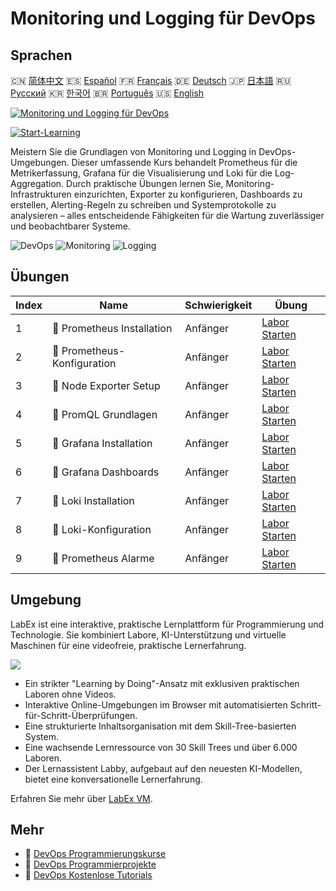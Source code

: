 # Monitoring und Logging für DevOps

## Sprachen

🇨🇳 [简体中文](README_zh.md) 🇪🇸 [Español](README_es.md) 🇫🇷 [Français](README_fr.md) 🇩🇪 [Deutsch](README_de.md) 🇯🇵 [日本語](README_ja.md) 🇷🇺 [Русский](README_ru.md) 🇰🇷 [한국어](README_ko.md) 🇧🇷 [Português](README_pt.md) 🇺🇸 [English](README.md) 

[![Monitoring und Logging für DevOps](https://cover-creator.labex.io/monitoring-and-logging-for-devops.png?lang=de)](https://labex.io/de/courses/monitoring-and-logging-for-devops)

[![Start-Learning](https://img.shields.io/badge/Start-Learning-whitesmoke?style=for-the-badge)](https://labex.io/de/courses/monitoring-and-logging-for-devops)

Meistern Sie die Grundlagen von Monitoring und Logging in DevOps-Umgebungen. Dieser umfassende Kurs behandelt Prometheus für die Metrikerfassung, Grafana für die Visualisierung und Loki für die Log-Aggregation. Durch praktische Übungen lernen Sie, Monitoring-Infrastrukturen einzurichten, Exporter zu konfigurieren, Dashboards zu erstellen, Alerting-Regeln zu schreiben und Systemprotokolle zu analysieren – alles entscheidende Fähigkeiten für die Wartung zuverlässiger und beobachtbarer Systeme.

![DevOps](https://img.shields.io/badge/DevOps-whitesmoke?style=for-the-badge&logo=devops)
![Monitoring](https://img.shields.io/badge/Monitoring-whitesmoke?style=for-the-badge&logo=monitoring)
![Logging](https://img.shields.io/badge/Logging-whitesmoke?style=for-the-badge&logo=logging)


## Übungen

|   Index | Name                         | Schwierigkeit   | Übung                                                                                                            |
|---------|------------------------------|-----------------|------------------------------------------------------------------------------------------------------------------|
|       1 | 📖  Prometheus Installation  | Anfänger        | <a target='_blank' href='https://labex.io/de/tutorials/docker-prometheus-installation-601811'>Labor Starten</a>  |
|       2 | 📖  Prometheus-Konfiguration | Anfänger        | <a target='_blank' href='https://labex.io/de/tutorials/docker-prometheus-configuration-601818'>Labor Starten</a> |
|       3 | 📖  Node Exporter Setup      | Anfänger        | <a target='_blank' href='https://labex.io/de/tutorials/docker-node-exporter-setup-601825'>Labor Starten</a>      |
|       4 | 📖  PromQL Grundlagen        | Anfänger        | <a target='_blank' href='https://labex.io/de/tutorials/docker-promql-basics-601827'>Labor Starten</a>            |
|       5 | 📖  Grafana Installation     | Anfänger        | <a target='_blank' href='https://labex.io/de/tutorials/docker-grafana-installation-601822'>Labor Starten</a>     |
|       6 | 📖  Grafana Dashboards       | Anfänger        | <a target='_blank' href='https://labex.io/de/tutorials/docker-grafana-dashboards-601821'>Labor Starten</a>       |
|       7 | 📖  Loki Installation        | Anfänger        | <a target='_blank' href='https://labex.io/de/tutorials/docker-loki-installation-601824'>Labor Starten</a>        |
|       8 | 📖  Loki-Konfiguration       | Anfänger        | <a target='_blank' href='https://labex.io/de/tutorials/docker-loki-configuration-601823'>Labor Starten</a>       |
|       9 | 📖  Prometheus Alarme        | Anfänger        | <a target='_blank' href='https://labex.io/de/tutorials/docker-prometheus-alerts-601826'>Labor Starten</a>        |

## Umgebung

LabEx ist eine interaktive, praktische Lernplattform für Programmierung und Technologie. Sie kombiniert Labore, KI-Unterstützung und virtuelle Maschinen für eine videofreie, praktische Lernerfahrung.

![](https://tutorial-screenshot.getvm.io/images/vm-1725247253.png)

- Ein strikter "Learning by Doing"-Ansatz mit exklusiven praktischen Laboren ohne Videos.
- Interaktive Online-Umgebungen im Browser mit automatisierten Schritt-für-Schritt-Überprüfungen.
- Eine strukturierte Inhaltsorganisation mit dem Skill-Tree-basierten System.
- Eine wachsende Lernressource von 30 Skill Trees und über 6.000 Laboren.
- Der Lernassistent Labby, aufgebaut auf den neuesten KI-Modellen, bietet eine konversationelle Lernerfahrung.

Erfahren Sie mehr über [LabEx VM](https://support.labex.io/using-labex/virtual-machine).

## Mehr

- 🔗 [DevOps Programmierungskurse](https://github.com/labex-labs/awesome-programming-courses)
- 🔗 [DevOps Programmierprojekte](https://github.com/labex-labs/awesome-programming-projects)
- 🔗 [DevOps Kostenlose Tutorials](https://github.com/labex-labs/devops-free-tutorials)

